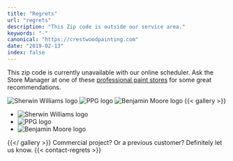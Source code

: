 ```yaml
--- 
title: "Regrets"
url: "regrets"
description: "This Zip code is outside our service area."
keywords: "-"
canonical: "https://crestwoodpainting.com"
date: "2019-02-13"
index: false
--- 
```


This zip code is currently unavailable with our online scheduler. Ask the Store Manager at one of these [professional paint stores](https://www.google.com/search?q=paint+stores+kansas+city) for some great recommendations.

![Sherwin Williams logo](/images/logosq-SW100.webp) ![PPG logo](/images/Logo-sq-PPG100.webp) ![Benjamin Moore logo](/images/logosqBM100.webp)
{{< gallery >}}

- ![Sherwin Williams logo](/images/logosq-SW100.webp)
- ![PPG logo](/images/Logo-sq-PPG100.webp)
- ![Benjamin Moore logo](/images/logosqBM100.webp)

{{</ gallery >}}
Commercial project? Or a previous customer?
Definitely let us know.
{{< contact-regrets >}}
